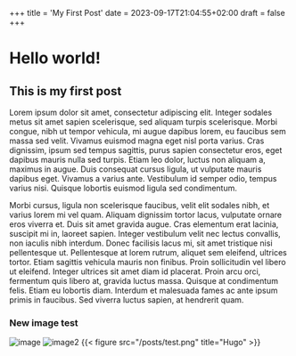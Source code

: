 +++
title = 'My First Post'
date = 2023-09-17T21:04:55+02:00
draft = false
+++


# Hello world!
## This is my first post

Lorem ipsum dolor sit amet, consectetur adipiscing elit. Integer sodales metus sit amet sapien scelerisque, sed aliquam turpis scelerisque. Morbi congue, nibh ut tempor vehicula, mi augue dapibus lorem, eu faucibus sem massa sed velit. Vivamus euismod magna eget nisl porta varius. Cras dignissim, ipsum sed tempus sagittis, purus sapien consectetur eros, eget dapibus mauris nulla sed turpis. Etiam leo dolor, luctus non aliquam a, maximus in augue. Duis consequat cursus ligula, ut vulputate mauris dapibus eget. Vivamus a varius ante. Vestibulum id semper odio, tempus varius nisi. Quisque lobortis euismod ligula sed condimentum.

Morbi cursus, ligula non scelerisque faucibus, velit elit sodales nibh, et varius lorem mi vel quam. Aliquam dignissim tortor lacus, vulputate ornare eros viverra et. Duis sit amet gravida augue. Cras elementum erat lacinia, suscipit mi in, laoreet sapien. Integer vestibulum velit nec lectus convallis, non iaculis nibh interdum. Donec facilisis lacus mi, sit amet tristique nisi pellentesque ut. Pellentesque at lorem rutrum, aliquet sem eleifend, ultrices tortor. Etiam sagittis vehicula mauris non finibus. Proin sollicitudin vel libero ut eleifend. Integer ultrices sit amet diam id placerat. Proin arcu orci, fermentum quis libero at, gravida luctus massa. Quisque at condimentum felis. Etiam eu lobortis diam. Interdum et malesuada fames ac ante ipsum primis in faucibus. Sed viverra luctus sapien, at hendrerit quam.

### New image test
![image](/images/test.png)
![image2](/posts/test.png)
{{< figure src="/posts/test.png" title="Hugo" >}}